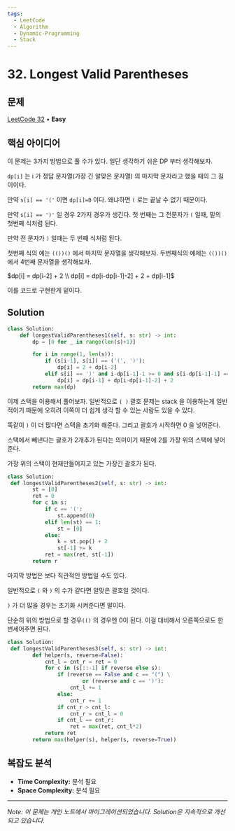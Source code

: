 ```yaml
---
tags:
  - LeetCode
  - Algorithm
  - Dynamic-Programming
  - Stack
---
```


# 32. Longest Valid Parentheses

## 문제

[LeetCode 32](https://leetcode.com/problems/longest-valid-parentheses/) • **Easy**

## 핵심 아이디어

이 문제는 3가지 방법으로 풀 수가 있다. 일단 생각하기 쉬운 DP 부터 생각해보자.

`dp[i]` 는 i 가 정답 문자열(가장 긴 알맞은 문자열) 의 마지막 문자라고 했을 때의 그 길이이다.

만약 `s[i] == '('` 이면 `dp[i]=0` 이다. 왜냐하면 `(` 로는 끝날 수 없기 때문이다.

만약 `s[i] == ')'` 일 경우 2가지 경우가 생긴다. 첫 번째는 그 전문자가 `(` 일때, 밑의 첫번째 식처럼 된다.

만약 전 문자가 `)` 일때는 두 번째 식처럼 된다.

첫번째 식의 예는 `(())()` 에서 마지막 문자열을 생각해보자. 두번째식의 예제는 `(())()` 에서 4번째 문자열을 생각해보자.

$dp[i] = dp[i-2] + 2 \\ dp[i] = dp[i-dp[i-1]-2] + 2 + dp[i-1]$

이를 코드로 구현한게 밑이다.

## Solution

```python
class Solution:
    def longestValidParentheses1(self, s: str) -> int:
        dp = [0 for _ in range(len(s)+1)]

        for i in range(1, len(s)):
            if (s[i-1], s[i]) == ('(', ')'):
                dp[i] = 2 + dp[i-2]
            elif s[i] == ')' and i-dp[i-1]-1 >= 0 and s[i-dp[i-1]-1] == '(':
                dp[i] = dp[i-1] + dp[i-dp[i-1]-2] + 2
        return max(dp)
```

이제 스택을 이용해서 풀어보자. 일반적으로 `( )` 괄호 문제는 stack 을 이용하는게 일반적이기 때문에 오히려 이쪽이 더 쉽게 생각 할 수 있는 사람도 있을 수 있다.

똑같이 `)` 이 더 많다면 스택을 초기화 해준다. 그리고 괄호가 시작하면 0 을 넣어준다.

스택에서 빼낸다는 괄호가 2개추가 된다는 의미이기 때문에 2를 가장 위의 스택에 넣어준다.

가장 위의 스택이 현재만들어지고 있는 가장긴 괄호가 된다.

```python
class Solution:
 def longestValidParentheses2(self, s: str) -> int:
        st = [0]
        ret = 0
        for c in s:
            if c == '(':
                st.append(0)
            elif len(st) == 1:
                st = [0]
            else:
                k = st.pop() + 2
                st[-1] += k
            ret = max(ret, st[-1])
        return r
```

마지막 방법은 보다 직관적인 방법일 수도 있다.

일반적으로 `(` 와 `)` 의 수가 같다면 알맞은 괄호일 것이다.

`)` 가 더 많을 경우는 초기화 시켜준다면 말이다.

단순히 위의 방법으로 할 경우`(()` 의 경우엔 0이 된다. 이걸 대비해서 오른쪽으로도 한번세어주면 된다.

```python
class Solution:
 def longestValidParentheses3(self, s: str) -> int:
        def helper(s, reverse=False):
            cnt_l = cnt_r = ret = 0
            for c in (s[::-1] if reverse else s):
                if (reverse == False and c == "(") \
                        or (reverse and c == ')'):
                    cnt_l += 1
                else:
                    cnt_r += 1
                if cnt_r > cnt_l:
                    cnt_r = cnt_l = 0
                if cnt_l == cnt_r:
                    ret = max(ret, cnt_l*2)
            return ret
        return max(helper(s), helper(s, reverse=True))
```

## 복잡도 분석

- **Time Complexity:** 분석 필요
- **Space Complexity:** 분석 필요

---

*Note: 이 문제는 개인 노트에서 마이그레이션되었습니다. Solution은 지속적으로 개선되고 있습니다.*
